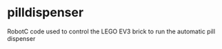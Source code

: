 # pilldispenser

RobotC code used to control the LEGO EV3 brick to run the automatic pill dispenser
